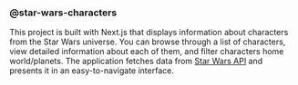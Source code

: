 ### @star-wars-characters

This project is built with Next.js that displays information about characters from the Star Wars universe. You can browse through a list of characters, view detailed information about each of them, and filter characters home world/planets. The application fetches data from [Star Wars API](https://swapi.dev/) and presents it in an easy-to-navigate interface.
